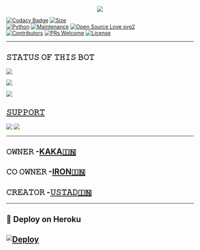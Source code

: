 <p align="center">
  <img src="https://te.legra.ph/file/e882a90284f2b83847ae8.jpg">
</p>


[![Codacy Badge](https://api.codacy.com/project/badge/Grade/f7c51539e67b483bb8d7749acca51d3a)](https://app.codacy.com/gh/Kaka026/SpamBot?utm_source=github.com&utm_medium=referral&utm_content=Kaka026/SpamBot&utm_campaign=Badge_Grade_Settings)
[![Size](https://img.shields.io/github/repo-size/Kaka026/SpamBot?style=flat-square&color=green)](https://github.com/Kaka026/SpamBot/)   
[![Python](https://img.shields.io/badge/Python-v3.9-blue)](https://www.python.org/)
[![Maintenance](https://img.shields.io/badge/Maintained%3F-yes-green.svg)](https://github.com/Kala026/SpamBot/graphs/commit-activity)
[![Open Source Love svg2](https://badges.frapsoft.com/os/v2/open-source.svg?v=103)](https://github.com/Kaka026/SpamBot)   
[![Contributors](https://img.shields.io/github/contributors/Kaka026/SpamBot?style=flat-square&color=green)](https://github.com/Kaka026/SpamBot/graphs/contributors)
[![PRs Welcome](https://img.shields.io/badge/PRs-welcome-brightgreen.svg?style=flat-square)](https://makeapullrequest.com)
[![License](https://img.shields.io/badge/License-AGPL-blue)](https://github.com/Kaka026/SpamBot/blob/main/LICENSE)

----

## 𝚂𝚃𝙰𝚃𝚄𝚂 𝙾𝙵 𝚃𝙷𝙸𝚂 𝙱𝙾𝚃 
<p align="left"><a href="https://github.com/Kaka026/SpamBot.0/network/members"><img src="https://img.shields.io/github/forks/kaka26/SpamBot?label=Forks&logoColor=Black&style=social"></a><p align="left"><a href="https://github.com/kaka26/SpamBot/stargazers"><img src="https://img.shields.io/github/stars/Kaka026/SpamBot?logoColor=Blue&style=social"></a><p align="left"><a href="https://github.com/Kaka026/SpamBot"></a><p align="left"><a href="https://github.com/Kaka026/SpamBot?"><img src="https://img.shields.io/github/last-commit/Kaka026/SpamBot?style=plastic"></

-------------------------------------------------

## 𝚂𝚄𝙿𝙿𝙾𝚁𝚃 
                          
<a href="https://t.me/marrkmusic"><img src="https://img.shields.io/badge/Join-SUPPORT%20GROUP-red.svg?logo=Telegram"></a>
<a href="https://t.me/VAMPIRE_OP"><img src="https://img.shields.io/badge/Join-SUPPORT%20CHANNEL-red.svg?logo=Telegram"></a>

-------------------------------------------------
## 𝙾𝚆𝙽𝙴𝚁 -[KAKA🇮🇳](https://t.me/@K_A_k_A_03)
## 𝙲𝙾 𝙾𝚆𝙽𝙴𝚁 -[IRON🇮🇳](https://t.me/marrk85)
## 𝙲𝚁𝙴𝙰𝚃𝙾𝚁 -[𝚄𝚂𝚃𝙰𝙳🇮🇳](https://t.me/VAMPIRE_OP)
-------------------------------------------------

## 🚀 Deploy on Heroku 
[![Deploy](https://www.herokucdn.com/deploy/button.svg)](https://heroku.com/deploy?template=https://github.com/Kaka026/SpamBot)
------------------------------------------------

